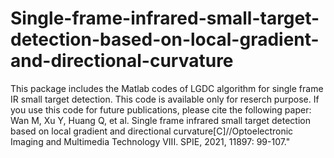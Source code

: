 # Single-frame-infrared-small-target-detection-based-on-local-gradient-and-directional-curvature
This package includes the Matlab codes of LGDC algorithm for single frame IR small target detection. This code is available only for reserch purpose. If you use this code for future publications, please cite the following paper:  
Wan M, Xu Y, Huang Q, et al. Single frame infrared small target detection based on local gradient and directional curvature[C]//Optoelectronic Imaging and Multimedia Technology VIII. SPIE, 2021, 11897: 99-107."  
